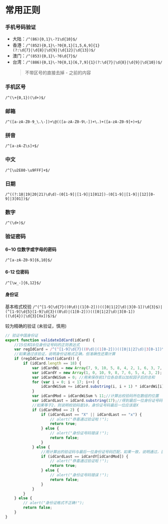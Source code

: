# 常用正则

### 手机号码验证

-   大陆：`/^(86){0,1}\-?1\d{10}$/`
-   香港：`/^(852){0,1}\-?0{0,1}[1,5,6,9]{1}(?:\d{7}|\d{8}|\d{9}|\d{12}|\d{13})$/`
-   澳门：`/^(853){0,1}\-?6\d{7}$/`
-   台湾：`/^(886){0,1}\-?0{0,1}[6,7,9]{1}(?:\d{7}|\d{8}|\d{9}|\d{10})$/`
    > 不带区号的直接去掉 - 之前的内容

### 手机区号

`/^(\+{0,1})(\d+)$/`

### 邮箱

`/^([a-zA-Z0-9_\.\-])+\@(([a-zA-Z0-9\-])+\.)+([a-zA-Z0-9]+)+$/`

### 拼音

`/^[a-zA-Z\s]+$/`

### 中文

`/^[\u2E80-\u9FFF]+$/`

### 日期

`/^((?:18|19|20|21)\d\d)-(0[1-9]|[1-9]|1[012])-(0[1-9]|[1-9]|[12][0-9]|3[01])$/`

### 数字

`/^(\d+)$/`

### 验证密码

#### 6~10 位数字或字母的密码

`/^[a-zA-Z0-9]{6,10}$/`

#### 6-12 位密码

`/^[\w_-]{6,12}$/`

#### 身份证

基本格式校验
`/^(^[1-9]\d{7}((0\d)|(1[0-2]))(([0|1|2]\d)|3[0-1])\d{3}$)|(^[1-9]\d{5}[1-9]\d{3}((0\d)|(1[0-2]))(([0|1|2]\d)|3[0-1])((\d{4})|\d{3}[Xx])$)$/`

较为精确的验证 (未验证，慎用)

```javascript
// 验证中国身份证
export function validateIdCard(idCard) {
    //15位和18位身份证号码的正则表达式
    var regIdCard = /^(^[1-9]\d{7}((0\d)|(1[0-2]))(([0|1|2]\d)|3[0-1])\d{3}$)|(^[1-9]\d{5}[1-9]\d{3}((0\d)|(1[0-2]))(([0|1|2]\d)|3[0-1])((\d{4})|\d{3}[Xx])$)$/;
    //如果通过该验证，说明身份证格式正确，但准确性还需计算
    if (regIdCard.test(idCard)) {
        if (idCard.length == 18) {
            var idCardWi = new Array(7, 9, 10, 5, 8, 4, 2, 1, 6, 3, 7, 9, 10, 5, 8, 4, 2); //将前17位加权因子保存在数组里
            var idCardY = new Array(1, 0, 10, 9, 8, 7, 6, 5, 4, 3, 2); //这是除以11后，可能产生的11位余数、验证码，也保存成数组
            var idCardWiSum = 0; //用来保存前17位各自乖以加权因子后的总和
            for (var i = 0; i < 17; i++) {
                idCardWiSum += idCard.substring(i, i + 1) * idCardWi[i];
            }
            var idCardMod = idCardWiSum % 11;//计算出校验码所在数组的位置
            var idCardLast = idCard.substring(17);//得到最后一位身份证号码
            //如果等于2，则说明校验码是10，身份证号码最后一位应该是X
            if (idCardMod == 2) {
                if (idCardLast == "X" || idCardLast == "x") {
                    // alert("恭喜通过验证啦！");
                    return true;
                } else {
                    // alert("身份证号码错误！");
                    return false;
                }
            } else {
                //用计算出的验证码与最后一位身份证号码匹配，如果一致，说明通过，否则是无效的身份证号码
                if (idCardLast == idCardY[idCardMod]) {
                    // alert("恭喜通过验证啦！");
                    return true;
                } else {
                    // alert("身份证号码错误！");
                    return false;
                }
            }
        }
    } else {
        // alert("身份证格式不正确!");
        return false;
    }
}
```